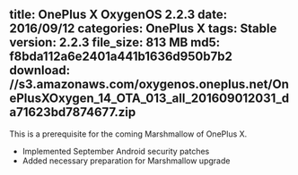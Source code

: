 title: OnePlus X OxygenOS 2.2.3
date: 2016/09/12
categories: OnePlus X
tags: Stable
version: 2.2.3
file_size: 813 MB
md5: f8bda112a6e2401a441b1636d950b7b2
download: //s3.amazonaws.com/oxygenos.oneplus.net/OnePlusXOxygen_14_OTA_013_all_201609012031_da71623bd7874677.zip
---
This is a prerequisite for the coming Marshmallow of OnePlus X.

* Implemented September Android security patches
* Added necessary preparation for Marshmallow upgrade
